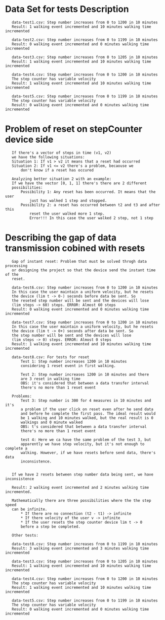 #   Data Set  for tests Description

       data-test1.csv: Step number increases from 0 to 1200 in 10 minutes
       Result: 1 walking event incremented and 10 minutes walking time incremented

       data-test2.csv: Step number increases from 0 to 1199 in 10 minutes
       Result: 0 walking event incremented and 0 minutes walking time incremented

       data-test3.csv: Step number increases from 0 to 1205 in 10 minutes
       Result: 1 walking event incremented and 10 minutes walking time incremented

       data-test4.csv: Step number increases from 0 to 1200 in 10 minutes
       The step counter has variable velocity
       Result: 1 walking event incremented and 10 minutes walking time incremented

       data-test5.csv: Step number increases from 0 to 1199 in 10 minutes
       The step counter has variable velocity
       Result: 0 walking event incremented and 0 minutes walking time incremented


# Problem of reset on stepCounter device side
       If there's a vector of steps in time (v1, v2)
       we have the following situations:
       Situation 1: If v1 > v2 it means that a reset had occurred
       Situation 2: If v1 <= v2 there's a problem, becaouse we 
           don't know if a reset has occured

       Analyzing better situation 2 with an example:
       If we have the vector [0, 1, 1] there's there are 2 different  
       possibilities: 
           Possibility 1: Any reset has been occurred. It means that the user
               just has walked 1 step and stopped.
           Possibility 2: a reset has occurred between t2 and t3 and after this
               reset the user walked more 1 step.
               Error!!! In this case the user walked 2 step, not 1 step

# Describing the gap of data transmission cobined with resets                
       Gap of instant reset: Problem that must be solved throgh data processing
       or designing the project so that the device send the instant time of the
       reset.

       data-test6.csv: Step number increases from 0 to 1200 in 10 minutes
       In this case the user maintain a uniform velocity, but he resets
       the device (lim t -> 0-) seconds before data be sent. So
       the reseted step number will be sent and the devices will lose
       (lim steps -> 60) steps. ERROR: Almost 60 steps
       Result: 0 walking event incremented and 0 minutes walking time incremented

       data-test7.csv: Step number increases from 0 to 1200 in 10 minutes
       In this case the user maintain a uniform velocity, but he resets
       the device (lim t -> 0+) seconds after data be sent. So
       the step number will be sent and the devices will lose
       (lim steps -> 0) steps. ERROR: Almost 0 steps
       Result: 1 walking event incremented and 10 minutes walking time incremented

       data-test8.csv: For tests for reset
           Test 1: Step number increases 1200 in 10 minutes
           considering 1 reset event in first walking.

           Test 2: Step number increases 1200 in 10 minutes and there
           are 3 reset in walking time
           OBS: it's considered that between a data transfer interval
           there's no more than 1 reset event

       Problems:
           Test 3: Step number is 300 for 4 measures in 10 minutes and it's
           a problem if the user click on reset even after he send data
           and before he complete the first pass. The ideal result would
           be 1 walking and 10 minutes walked, but the real result is 0
           walkings and 0 minute walked
           OBS: t's considered that between a data transfer interval
           there's no more than 1 reset event

           test 4: Here we ca have the same problem of the test 3, but
           apparently we have step velocity, but it's not enough to complete a
           walking. However, if we have resets before send data, there's data
           inconsistence.


       If we have 2 resets between step number data being sent, we have inconsistence

       Result: 2 walking event incremented and 2 minutes walking time incremented.

       Mathematically there are three possibilities where the the step speed
       can be infinite.
           * If there are no connection (t2 - t1) -> infinite
           * If there velocity of the user v -> infinite 
           * If the user resets the step counter device lim t -> 0
           before a step be completed.

       Other tests:

       data-test8.csv: Step number increases from 0 to 1199 in 10 minutes
       Result: 3 walking event incremented and 3 minutes walking time incremented

       data-test3.csv: Step number increases from 0 to 1205 in 10 minutes
       Result: 1 walking event incremented and 10 minutes walking time incremented

       data-test4.csv: Step number increases from 0 to 1200 in 10 minutes
       The step counter has variable velocity
       Result: 1 walking event incremented and 10 minutes walking time incremented

       data-test5.csv: Step number increases from 0 to 1199 in 10 minutes
       The step counter has variable velocity
       Result: 0 walking event incremented and 0 minutes walking time incremented